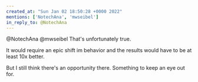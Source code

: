 ```yaml
---
created_at: "Sun Jan 02 18:50:28 +0000 2022"
mentions: ['NotechAna', 'mwseibel']
in_reply_to: @NotechAna
---
```


@NotechAna @mwseibel That's unfortunately true.

It would require an epic shift im behavior and the results would have to be at least 10x better.

But I still think there's an opportunity there. Something to keep an eye out for.